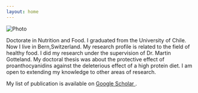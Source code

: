 ```yaml
---
layout: home 
---
```


![Photo](https://github.com/user-attachments/assets/77898e38-6441-4392-a132-5efe34cf8c0f)

Doctorate in Nutrition and Food. I graduated from the University of Chile. Now I live in Bern,Switzerland.
My research profile is related to the field of healthy food. I did my research under the supervision of Dr. Martin Gotteland.
My doctoral thesis was about the protective effect of proanthocyanidins against the deleterious effect of a high protein diet.
I am open to extending my knowledge to other areas of research.

My list of publication is available on [Google Scholar ](https://scholar.google.com/citations?user=wsH4ME4AAAAJ&hl=es).

